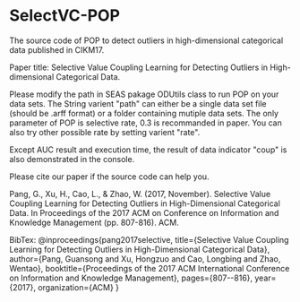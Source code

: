 # SelectVC-POP
The source code of POP to detect outliers in high-dimensional categorical data published in CIKM17.

Paper title: Selective Value Coupling Learning for Detecting Outliers in High-dimensional Categorical Data.


Please modify the path in SEAS pakage ODUtils class to run POP on your data sets. 
The String varient "path" can either be a single data set file (should be .arff format) or a folder containing mutiple data sets.
The only parameter of POP is selective rate, 0.3 is recommanded in paper. You can also try other possible rate by setting varient "rate".

Except AUC result and execution time, the result of data indicator "coup" is also demonstrated in the console.  

Please cite our paper if the source code can help you.

Pang, G., Xu, H., Cao, L., & Zhao, W. (2017, November). Selective Value Coupling Learning for Detecting Outliers in High-Dimensional Categorical Data. In Proceedings of the 2017 ACM on Conference on Information and Knowledge Management (pp. 807-816). ACM.

BibTex:
@inproceedings{pang2017selective,
  title={Selective Value Coupling Learning for Detecting Outliers in High-Dimensional Categorical Data},
  author={Pang, Guansong and Xu, Hongzuo and Cao, Longbing and Zhao, Wentao},
  booktitle={Proceedings of the 2017 ACM International Conference on Information and Knowledge Management},
  pages={807--816},
  year={2017},
  organization={ACM}
}
